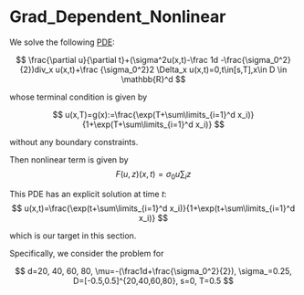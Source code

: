 # Grad_Dependent_Nonlinear

We solve the following [PDE](https://arxiv.org/abs/1708.03223):

$$
\frac{\partial u}{\partial t}+(\sigma^2u(x,t)-\frac 1d -\frac{\sigma_0^2}{2})div_x u(x,t)+\frac {\sigma_0^2}2 \Delta_x u(x,t)=0,t\in[s,T],x\in D \in \mathbb{R}^d
$$

whose terminal condition is given by

$$
u(x,T)=g(x):=\frac{\exp(T+\sum\limits_{i=1}^d x_i)}{1+\exp(T+\sum\limits_{i=1}^d x_i)}
$$

without any boundary constraints.



Then nonlinear term is given by
$$
F(u,z)(x,t)=\sigma_0 u\sum_i z
$$


This PDE has an explicit solution at time $t$:
$$
u(x,t)=\frac{\exp(t+\sum\limits_{i=1}^d x_i)}{1+\exp(t+\sum\limits_{i=1}^d x_i)}
$$

which is our target in this section.



Specifically, we consider the problem for

$$
d=20, 40, 60, 80, \mu=-(\frac1d+\frac{\sigma_0^2}{2}), \sigma_=0.25, D=[-0.5,0.5]^{20,40,60,80}, s=0, T=0.5
$$
